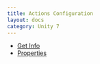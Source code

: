 ```yaml
---
title: Actions Configuration
layout: docs
category: Unity 7
---
```

- [Get Info](actions/get-info.md)
- [Properties](actions/properties.md)
